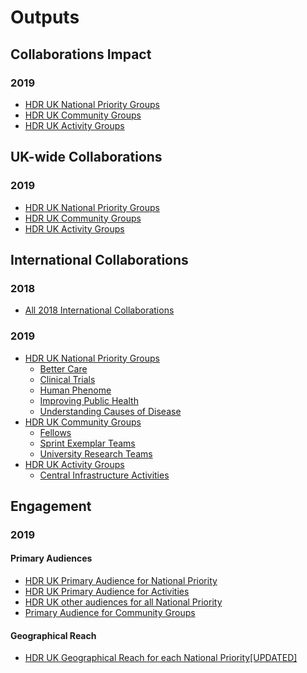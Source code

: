 # Outputs

## Collaborations Impact

### 2019

- [HDR UK National Priority Groups]()
- [HDR UK Community Groups]()
- [HDR UK Activity Groups]()

## UK-wide Collaborations

### 2019

- [HDR UK National Priority Groups](https://app.powerbi.com/view?r=eyJrIjoiOTE2YzY2OWYtZGRiMC00NTJiLWJkODItN2U1MGM1M2FmZmJlIiwidCI6Ijg0NGNhY2IxLTcwMjctNDI2My05ZDhhLTE4ZmFhNWJmMDgzOSJ9)
- [HDR UK Community Groups](https://app.powerbi.com/view?r=eyJrIjoiODU1NjU1ODEtMDFjNy00NWI3LWFhOTQtNDY5YTFlNDQ2OTcxIiwidCI6Ijg0NGNhY2IxLTcwMjctNDI2My05ZDhhLTE4ZmFhNWJmMDgzOSJ9)
- [HDR UK Activity Groups](https://app.powerbi.com/view?r=eyJrIjoiM2Y0Nzc3ZjItMDA2Mi00OTU3LWFiMTEtZDA2N2IxMWExMTdhIiwidCI6Ijg0NGNhY2IxLTcwMjctNDI2My05ZDhhLTE4ZmFhNWJmMDgzOSJ9)

## International Collaborations

### 2018

- [All 2018 International Collaborations](https://htmlpreview.github.io/?https://github.com/HDRUK/researchfish-data-analysis/blob/main/outputs/collaborations/international_collabs/researchfish_2018_international_colabs.html)

### 2019

- [HDR UK National Priority Groups](https://htmlpreview.github.io/?https://github.com/HDRUK/researchfish-data-analysis/blob/main/outputs/collaborations/international_collabs/national_priority_2019_international_colabs.html)
  - [Better Care](https://htmlpreview.github.io/?https://github.com/HDRUK/researchfish-data-analysis/blob/main/outputs/collaborations/international_collabs/Better%20Care_2019.html)
  - [Clinical Trials](https://htmlpreview.github.io/?https://github.com/HDRUK/researchfish-data-analysis/blob/main/outputs/collaborations/international_collabs/Clinical%20Trials_2019.html)
  - [Human Phenome](https://htmlpreview.github.io/?https://github.com/HDRUK/researchfish-data-analysis/blob/main/outputs/collaborations/international_collabs/Human%20Phenome_2019.html)
  - [Improving Public Health](https://htmlpreview.github.io/?https://github.com/HDRUK/researchfish-data-analysis/blob/main/outputs/collaborations/international_collabs/Improving%20Public%20Health_2019.html)
  - [Understanding Causes of Disease](https://htmlpreview.github.io/?https://github.com/HDRUK/researchfish-data-analysis/blob/main/outputs/collaborations/international_collabs/Understanding%20Causes%20of%20Disease_2019.html)
- [HDR UK Community Groups](https://htmlpreview.github.io/?https://github.com/HDRUK/researchfish-data-analysis/blob/main/outputs/collaborations/international_collabs/community_group_2019_international_colabs.html)
  - [Fellows](https://htmlpreview.github.io/?https://github.com/HDRUK/researchfish-data-analysis/blob/main/outputs/collaborations/international_collabs/Fellows_2019.html)
  - [Sprint Exemplar Teams](https://htmlpreview.github.io/?https://github.com/HDRUK/researchfish-data-analysis/blob/main/outputs/collaborations/international_collabs/Sprint%20Exemplar%20teams_2019.html)
  - [University Research Teams](https://htmlpreview.github.io/?https://github.com/HDRUK/researchfish-data-analysis/blob/main/outputs/collaborations/international_collabs/Univerisity%20research%20teams_2019.html)
- [HDR UK Activity Groups](https://htmlpreview.github.io/?https://github.com/HDRUK/researchfish-data-analysis/blob/main/outputs/collaborations/international_collabs/hdruk_activity_2019_international_colabs.html)
  - [Central Infrastructure Activities](https://htmlpreview.github.io/?https://github.com/HDRUK/researchfish-data-analysis/blob/main/outputs/collaborations/international_collabs/Central%20Infrastructure%20Activities_2019.html)

## Engagement

### 2019

#### Primary Audiences
- [HDR UK Primary Audience for National Priority](https://raw.githubusercontent.com/HDRUK/researchfish-data-analysis/main/outputs/Primary%20Audience%20for%20National%20priority.png)
- [HDR UK Primary Audience for Activities](https://raw.githubusercontent.com/HDRUK/researchfish-data-analysis/main/outputs/Primary%20Audience%20for%20HDRUK%20Activities.png)
- [HDR UK other audiences for all National Priority](https://raw.githubusercontent.com/HDRUK/researchfish-data-analysis/main/outputs/Other%20audiences%20for%20all%20national%20priority.png)
- [Primary Audience for Community Groups](https://raw.githubusercontent.com/HDRUK/researchfish-data-analysis/main/outputs/Primary%20Audience%20for%20Community%20Groups.png)

#### Geographical Reach

- [HDR UK Geographical Reach for each National Priority[UPDATED]](https://raw.githubusercontent.com/HDRUK/researchfish-data-analysis/main/outputs/Geographical%20reach%20for%20National%20priority.png)


